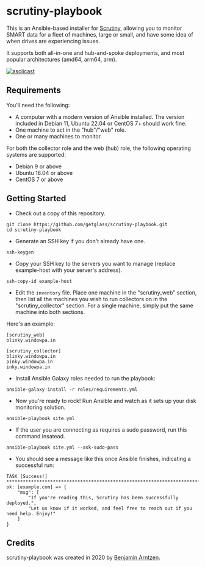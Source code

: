 # scrutiny-playbook

This is an Ansible-based installer for [Scrutiny](https://github.com/AnalogJ/scrutiny), allowing you to monitor SMART data for a fleet of machines, large or small, and have some idea of when drives are experiencing issues.

It supports both all-in-one and hub-and-spoke deployments, and most popular architectures (amd64, arm64, arm).

[![asciicast](https://asciinema.org/a/493531.svg)](https://asciinema.org/a/493531)

## Requirements
You'll need the following:

* A computer with a modern version of Ansible installed. The version included in Debian 11, Ubuntu 22.04 or CentOS 7+ should work fine.
* One machine to act in the "hub"/"web" role.
* One or many machines to monitor.

For both the collector role and the web (hub) role, the following operating systems are supported:

* Debian 9 or above
* Ubuntu 18.04 or above
* CentOS 7 or above

## Getting Started
* Check out a copy of this repository.

```
git clone https://github.com/getglass/scrutiny-playbook.git
cd scrutiny-playbook
```

* Generate an SSH key if you don't already have one.

`ssh-keygen`

* Copy your SSH key to the servers you want to manage (replace example-host with your server's address).

`ssh-copy-id example-host`

* Edit the `inventory` file. Place one machine in the "scrutiny_web" section, then list all the machines you wish to run collectors on in the "scrutiny_collector" section. For a single machine, simply put the same machine into both sections.

Here's an example:
```
[scrutiny_web]
blinky.windowpa.in

[scrutiny_collector]
blinky.windowpa.in
pinky.windowpa.in
inky.windowpa.in
```

* Install Ansible Galaxy roles needed to run the playbook:

`ansible-galaxy install -r roles/requirements.yml`

* Now you're ready to rock! Run Ansible and watch as it sets up your disk monitoring solution.

`ansible-playbook site.yml`

* If the user you are connecting as requires a sudo password, run this command insatead.

`ansible-playbook site.yml --ask-sudo-pass`

* You should see a message like this once Ansible finishes, indicating a successful run:

```
TASK [Success!] **********************************************************************************************
ok: [example.com] => {
    "msg": [
        "If you're reading this, Scrutiny has been successfully deployed.",
        "Let us know if it worked, and feel free to reach out if you need help. Enjoy!"
    ]
}
```

## Credits
scrutiny-playbook was created in 2020 by [Benjamin Arntzen](https://github.com/Zorlin).
